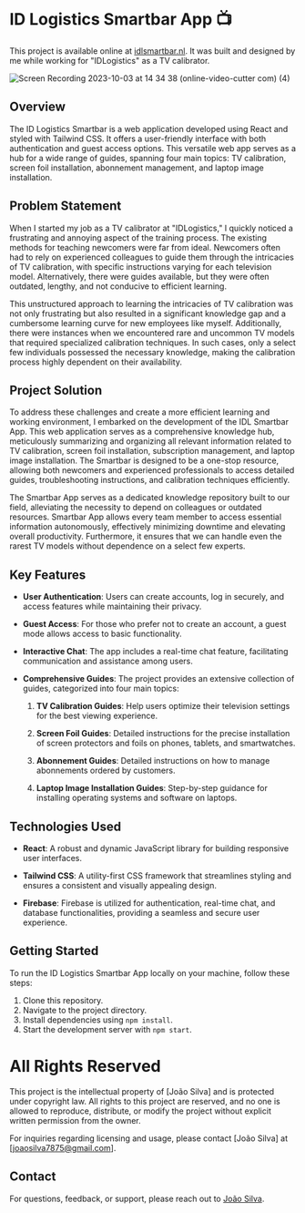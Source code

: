 # ID Logistics Smartbar App 📺

This project is available online at [idlsmartbar.nl](idlsmartbar.nl/). It was built and designed by me while working for "IDLogistics" as a TV calibrator.

![Screen Recording 2023-10-03 at 14 34 38 (online-video-cutter com) (4)](https://github.com/Joaosilva27/idlsmartbar/assets/94570140/dfdb426e-a06a-4f51-bfe6-d596da9a6458)


## Overview

The ID Logistics Smartbar is a web application developed using React and styled with Tailwind CSS. It offers a user-friendly interface with both authentication and guest access options. This versatile web app serves as a hub for a wide range of guides, spanning four main topics: TV calibration, screen foil installation, abonnement management, and laptop image installation.

## Problem Statement

When I started my job as a TV calibrator at "IDLogistics," I quickly noticed a frustrating and annoying aspect of the training process. The existing methods for teaching newcomers were far from ideal. Newcomers often had to rely on experienced colleagues to guide them through the intricacies of TV calibration, with specific instructions varying for each television model. Alternatively, there were guides available, but they were often outdated, lengthy, and not conducive to efficient learning.

This unstructured approach to learning the intricacies of TV calibration was not only frustrating but also resulted in a significant knowledge gap and a cumbersome learning curve for new employees like myself. Additionally, there were instances when we encountered rare and uncommon TV models that required specialized calibration techniques. In such cases, only a select few individuals possessed the necessary knowledge, making the calibration process highly dependent on their availability.

## Project Solution

To address these challenges and create a more efficient learning and working environment, I embarked on the development of the IDL Smartbar App. This web application serves as a comprehensive knowledge hub, meticulously summarizing and organizing all relevant information related to TV calibration, screen foil installation, subscription management, and laptop image installation. The Smartbar is designed to be a one-stop resource, allowing both newcomers and experienced professionals to access detailed guides, troubleshooting instructions, and calibration techniques efficiently.

The Smartbar App serves as a dedicated knowledge repository built to our field, alleviating the necessity to depend on colleagues or outdated resources. Smartbar App allows every team member to access essential information autonomously, effectively minimizing downtime and elevating overall productivity. Furthermore, it ensures that we can handle even the rarest TV models without dependence on a select few experts.

## Key Features

- **User Authentication**: Users can create accounts, log in securely, and access features while maintaining their privacy.

- **Guest Access**: For those who prefer not to create an account, a guest mode allows access to basic functionality.

- **Interactive Chat**: The app includes a real-time chat feature, facilitating communication and assistance among users.

- **Comprehensive Guides**: The project provides an extensive collection of guides, categorized into four main topics:

  1. **TV Calibration Guides**: Help users optimize their television settings for the best viewing experience.
  
  2. **Screen Foil Guides**: Detailed instructions for the precise installation of screen protectors and foils on phones, tablets, and smartwatches.

  3. **Abonnement Guides**: Detailed instructions on how to manage abonnements ordered by customers.
  
  4. **Laptop Image Installation Guides**: Step-by-step guidance for installing operating systems and software on laptops.

## Technologies Used

- **React**: A robust and dynamic JavaScript library for building responsive user interfaces.

- **Tailwind CSS**: A utility-first CSS framework that streamlines styling and ensures a consistent and visually appealing design.

- **Firebase**: Firebase is utilized for authentication, real-time chat, and database functionalities, providing a seamless and secure user experience.

## Getting Started

To run the ID Logistics Smartbar App locally on your machine, follow these steps:

1. Clone this repository.
2. Navigate to the project directory.
3. Install dependencies using `npm install`.
4. Start the development server with `npm start`.

# All Rights Reserved

This project is the intellectual property of [João Silva] and is protected under copyright law. All rights to this project are reserved, and no one is allowed to reproduce, distribute, or modify the project without explicit written permission from the owner.

For inquiries regarding licensing and usage, please contact [João Silva] at [joaosilva7875@gmail.com].

## Contact

For questions, feedback, or support, please reach out to [João Silva](mailto:joaosilva7875@gmail.com).

